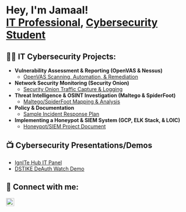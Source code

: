<h1>Hey, I'm Jamaal! <br/><a href="https://github.com/maalito">IT Professional</a>, <a href="https://www.linkedin.com/in/maalw/">Cybersecurity Student</a>

<h2>👨‍💻 IT Cybersecurity Projects:</h2>

- <b>Vulnerability Assessment & Reporting (OpenVAS & Nessus)</b>
  - [OpenVAS Scanning, Automation, & Remediation](https://github.com/Maalito/OpenVAS-Vulnerability-Scanning-Kali-Linux)
- <b>Network Security Monitoring (Security Onion)</b>
  - [Security Onion Traffic Capture & Logging](https://github.com/Maalito/Security-Onion-Network-Monitoring)
- <b>Threat Intelligence & OSINT Investigation (Maltego & SpiderFoot)</b>
  - [Maltego/SpiderFoot Mapping & Analysis](https://github.com/Maalito/Maltego-SpiderFoot-Threat-Intelligence)
- <b>Policy & Documentation</b>
  - [Sample Incident Response Plan](https://github.com/Maalito/Maal-Corp-Sample-IRP)
- <b>Implementing a Honeypot & SIEM System (GCP, ELK Stack, & LOIC)</b>
  - [Honeypot/SIEM Project Document](https://github.com/Maalito/T-Pot-HoneyPot-Document)

<h2>📺 Cybersecurity Presentations/Demos </h2>

- [IgnITe Hub IT Panel](https://www.linkedin.com/posts/maalw_cyber-mc-activity-6997267173761019904-1BRE?utm_source=share&utm_medium=member_desktop&rcm=ACoAADlvMI4BJSNPv40Jx2lG7Zfj0ykvIWQ5DP0)
- [DSTIKE DeAuth Watch Demo](https://www.linkedin.com/posts/maalw_mc-wireless-watch-activity-6999065382917459968-9UdY?utm_source=share&utm_medium=member_desktop&rcm=ACoAADlvMI4BJSNPv40Jx2lG7Zfj0ykvIWQ5DP0)

<h2> 🤳 Connect with me:</h2>

[<img align="left" alt="JamaalWilliams | LinkedIn" width="22px" src="https://cdn.jsdelivr.net/npm/simple-icons@v3/icons/linkedin.svg" />][linkedin]

[linkedin]: https://linkedin.com/in/maalw
